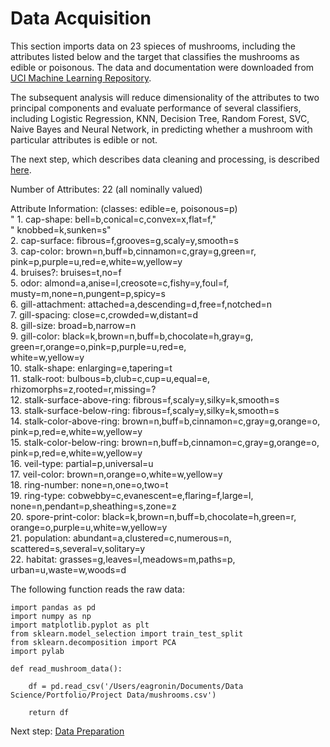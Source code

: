 # Data Acquisition

This section imports data on 23 spieces of mushrooms, including the attributes listed below and the target that classifies the mushrooms as edible or poisonous.
The data and documentation were downloaded from [UCI Machine Learning Repository](https://archive.ics.uci.edu/ml/datasets/mushroom).

The subsequent analysis will reduce dimensionality of the attributes to two principal components and evaluate performance of several classifiers, including Logistic Regression, KNN, Decision Tree, Random Forest, SVC, Naive Bayes and Neural Network, in predicting whether a mushroom with particular attributes is edible or not.

The next step, which describes data cleaning and processing, is described [here](link).

Number of Attributes: 22 (all nominally valued)

Attribute Information: (classes: edible=e, poisonous=p)<br/>
"     1. cap-shape:                bell=b,conical=c,convex=x,flat=f,"<br/>
"                                  knobbed=k,sunken=s"<br/>
     2. cap-surface:              fibrous=f,grooves=g,scaly=y,smooth=s<br/>
     3. cap-color:                brown=n,buff=b,cinnamon=c,gray=g,green=r,<br/>
                                  pink=p,purple=u,red=e,white=w,yellow=y<br/>
     4. bruises?:                 bruises=t,no=f<br/>
     5. odor:                     almond=a,anise=l,creosote=c,fishy=y,foul=f,<br/>
                                  musty=m,none=n,pungent=p,spicy=s<br/>
     6. gill-attachment:          attached=a,descending=d,free=f,notched=n<br/>
     7. gill-spacing:             close=c,crowded=w,distant=d<br/>
     8. gill-size:                broad=b,narrow=n<br/>
     9. gill-color:               black=k,brown=n,buff=b,chocolate=h,gray=g,<br/>
                                  green=r,orange=o,pink=p,purple=u,red=e,<br/>
                                  white=w,yellow=y<br/>
    10. stalk-shape:              enlarging=e,tapering=t<br/>
    11. stalk-root:               bulbous=b,club=c,cup=u,equal=e,<br/>
                                  rhizomorphs=z,rooted=r,missing=?<br/>
    12. stalk-surface-above-ring: fibrous=f,scaly=y,silky=k,smooth=s<br/>
    13. stalk-surface-below-ring: fibrous=f,scaly=y,silky=k,smooth=s<br/>
    14. stalk-color-above-ring:   brown=n,buff=b,cinnamon=c,gray=g,orange=o,<br/>
                                  pink=p,red=e,white=w,yellow=y<br/>
    15. stalk-color-below-ring:   brown=n,buff=b,cinnamon=c,gray=g,orange=o,<br/>
                                  pink=p,red=e,white=w,yellow=y<br/>
    16. veil-type:                partial=p,universal=u<br/>
    17. veil-color:               brown=n,orange=o,white=w,yellow=y<br/>
    18. ring-number:              none=n,one=o,two=t<br/>
    19. ring-type:                cobwebby=c,evanescent=e,flaring=f,large=l,<br/>
                                  none=n,pendant=p,sheathing=s,zone=z<br/>
    20. spore-print-color:        black=k,brown=n,buff=b,chocolate=h,green=r,<br/>
                                  orange=o,purple=u,white=w,yellow=y<br/>
    21. population:               abundant=a,clustered=c,numerous=n,<br/>
                                  scattered=s,several=v,solitary=y<br/>
    22. habitat:                  grasses=g,leaves=l,meadows=m,paths=p,<br/>
                                  urban=u,waste=w,woods=d<br/>

The following function reads the raw data:

```
import pandas as pd
import numpy as np
import matplotlib.pyplot as plt
from sklearn.model_selection import train_test_split
from sklearn.decomposition import PCA
import pylab

def read_mushroom_data():
    
    df = pd.read_csv('/Users/eagronin/Documents/Data Science/Portfolio/Project Data/mushrooms.csv')
    
    return df
``` 

Next step: [Data Preparation](link)
